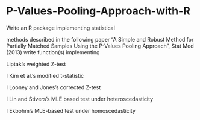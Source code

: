# P-Values-Pooling-Approach-with-R

Write an R package implementing statistical

methods described in the following paper “A Simple and Robust
Method for Partially Matched Samples Using the P-Values Pooling
Approach”, Stat Med (2013)
write function(s) implementing

Liptak’s weighted Z-test

I Kim et al.’s modified t-statistic

I Looney and Jones’s corrected Z-test

I Lin and Stivers’s MLE based test under heteroscedasticity

I Ekbohm’s MLE-based test under homoscedasticity
